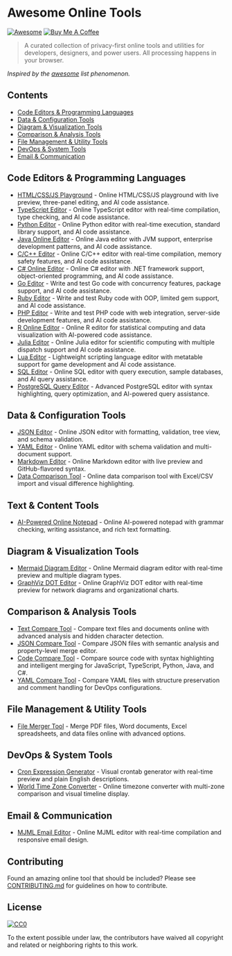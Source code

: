 # Awesome Online Tools 

[![Awesome](https://awesome.re/badge.svg)](https://awesome.re)
[![Buy Me A Coffee](https://img.shields.io/badge/Buy%20me%20a%20coffee-048754?logo=buymeacoffee)](https://www.buymeacoffee.com/kgohil)


> A curated collection of privacy-first online tools and utilities for developers, designers, and power users. All processing happens in your browser.

*Inspired by the [awesome](https://github.com/sindresorhus/awesome) list phenomenon.*

## Contents

- [Code Editors & Programming Languages](#code-editors--programming-languages)
- [Data & Configuration Tools](#data--configuration-tools)
- [Diagram & Visualization Tools](#diagram--visualization-tools)
- [Comparison & Analysis Tools](#comparison--analysis-tools)
- [File Management & Utility Tools](#file-management--utility-tools)
- [DevOps & System Tools](#devops--system-tools)
- [Email & Communication](#email--communication)

## Code Editors & Programming Languages

- [HTML/CSS/JS Playground](https://www.tools-online.app/tools/html-css-js) - Online HTML/CSS/JS playground with live preview, three-panel editing, and AI code assistance.
- [TypeScript Editor](https://www.tools-online.app/tools/typescript) - Online TypeScript editor with real-time compilation, type checking, and AI code assistance.
- [Python Editor](https://www.tools-online.app/tools/python) - Online Python editor with real-time execution, standard library support, and AI code assistance.
- [Java Online Editor](https://www.tools-online.app/tools/java) - Online Java editor with JVM support, enterprise development patterns, and AI code assistance.
- [C/C++ Editor](https://www.tools-online.app/tools/cpp) - Online C/C++ editor with real-time compilation, memory safety features, and AI code assistance.
- [C# Online Editor](https://www.tools-online.app/tools/csharp) - Online C# editor with .NET framework support, object-oriented programming, and AI code assistance.
- [Go Editor](https://www.tools-online.app/tools/go) - Write and test Go code with concurrency features, package support, and AI code assistance.
- [Ruby Editor](https://www.tools-online.app/tools/ruby) - Write and test Ruby code with OOP, limited gem support, and AI code assistance.
- [PHP Editor](https://www.tools-online.app/tools/php) - Write and test PHP code with web integration, server-side development features, and AI code assistance.
- [R Online Editor](https://www.tools-online.app/tools/r) - Online R editor for statistical computing and data visualization with AI-powered code assistance.
- [Julia Editor](https://www.tools-online.app/tools/julia) - Online Julia editor for scientific computing with multiple dispatch support and AI code assistance.
- [Lua Editor](https://www.tools-online.app/tools/lua) - Lightweight scripting language editor with metatable support for game development and AI code assistance.
- [SQL Editor](https://www.tools-online.app/tools/sql) - Online SQL editor with query execution, sample databases, and AI query assistance.
- [PostgreSQL Query Editor](https://www.tools-online.app/tools/postgres) - Advanced PostgreSQL editor with syntax highlighting, query optimization, and AI-powered query assistance.

## Data & Configuration Tools

- [JSON Editor](https://www.tools-online.app/tools/json) - Online JSON editor with formatting, validation, tree view, and schema validation.
- [YAML Editor](https://www.tools-online.app/tools/yaml) - Online YAML editor with schema validation and multi-document support.
- [Markdown Editor](https://www.tools-online.app/tools/markdown) - Online Markdown editor with live preview and GitHub-flavored syntax.
- [Data Comparison Tool](https://www.tools-online.app/tools/comparison) - Online data comparison tool with Excel/CSV import and visual difference highlighting.

## Text & Content Tools

- [AI-Powered Online Notepad](https://www.tools-online.app/tools/notepad) - Online AI-powered notepad with grammar checking, writing assistance, and rich text formatting.

## Diagram & Visualization Tools

- [Mermaid Diagram Editor](https://www.tools-online.app/tools/mermaid) - Online Mermaid diagram editor with real-time preview and multiple diagram types.
- [GraphViz DOT Editor](https://www.tools-online.app/tools/graphviz) - Online GraphViz DOT editor with real-time preview for network diagrams and organizational charts.

## Comparison & Analysis Tools

- [Text Compare Tool](https://www.tools-online.app/tools/text-compare) - Compare text files and documents online with advanced analysis and hidden character detection.
- [JSON Compare Tool](https://www.tools-online.app/tools/json-compare) - Compare JSON files with semantic analysis and property-level merge editor.
- [Code Compare Tool](https://www.tools-online.app/tools/code-compare) - Compare source code with syntax highlighting and intelligent merging for JavaScript, TypeScript, Python, Java, and C#.
- [YAML Compare Tool](https://www.tools-online.app/tools/yaml-compare) - Compare YAML files with structure preservation and comment handling for DevOps configurations.

## File Management & Utility Tools

- [File Merger Tool](https://www.tools-online.app/tools/merge-files) - Merge PDF files, Word documents, Excel spreadsheets, and data files online with advanced options.

## DevOps & System Tools

- [Cron Expression Generator](https://www.tools-online.app/tools/cron) - Visual crontab generator with real-time preview and plain English descriptions.
- [World Time Zone Converter](https://www.tools-online.app/tools/timezone) - Online timezone converter with multi-zone comparison and visual timeline display.

## Email & Communication

- [MJML Email Editor](https://www.tools-online.app/tools/mjml) - Online MJML editor with real-time compilation and responsive email design.

## Contributing

Found an amazing online tool that should be included? Please see [CONTRIBUTING.md](CONTRIBUTING.md) for guidelines on how to contribute.



## License

[![CC0](https://mirrors.creativecommons.org/presskit/buttons/88x31/svg/cc-zero.svg)](https://creativecommons.org/publicdomain/zero/1.0)

To the extent possible under law, the contributors have waived all copyright and related or neighboring rights to this work.

